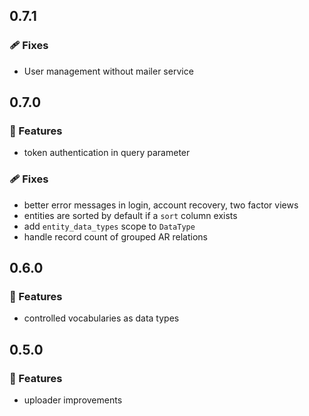 ## 0.7.1

### 🩹 Fixes

- User management without mailer service

## 0.7.0

### 🚀 Features

- token authentication in query parameter

### 🩹 Fixes

- better error messages in login, account recovery, two factor views
- entities are sorted by default if a `sort` column exists
- add `entity_data_types` scope to `DataType`
- handle record count of grouped AR relations

## 0.6.0

### 🚀 Features

- controlled vocabularies as data types

## 0.5.0

### 🚀 Features

- uploader improvements